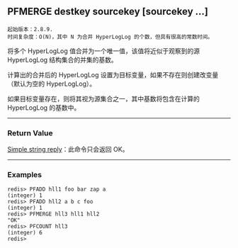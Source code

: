 ## PFMERGE destkey sourcekey [sourcekey ...]

    起始版本：2.8.9.
    时间复杂度：O(N)，其中 N 为合并 HyperLogLog 的个数，但具有很高的常数时间。

将多个 HyperLogLog 值合并为一个唯一值，该值将近似于观察到的源 HyperLogLog 结构集合的并集的基数。

计算出的合并后的 HyperLogLog 设置为目标变量，如果不存在则创建改变量（默认为空的 HyperLogLog）。

如果目标变量存在，则将其视为源集合之一，其中基数将包含在计算的 HyperLogLog 的基数中。

---

### Return Value

[Simple string reply](../topics/protocol.md#resp-simple-strings)：此命令只会返回 OK。

---

### Examples

```
redis> PFADD hll1 foo bar zap a
(integer) 1
redis> PFADD hll2 a b c foo
(integer) 1
redis> PFMERGE hll3 hll1 hll2
"OK"
redis> PFCOUNT hll3
(integer) 6
redis> 
```